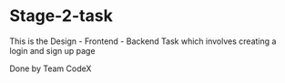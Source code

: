 # Stage-2-task

This is the Design - Frontend - Backend Task which involves creating a login and sign up page

Done by Team CodeX

